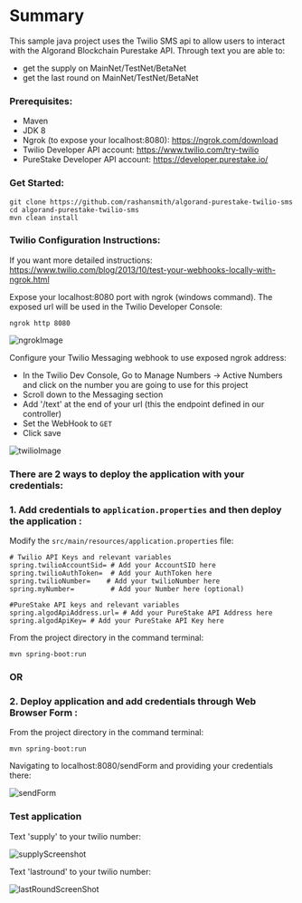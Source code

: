 # Summary

This sample java project uses the Twilio SMS api to allow users to interact with the Algorand Blockchain Purestake API.
Through text you are able to:
- get the supply on MainNet/TestNet/BetaNet
- get the last round on MainNet/TestNet/BetaNet


### Prerequisites:
- Maven
- JDK 8
- Ngrok (to expose your localhost:8080): https://ngrok.com/download
- Twilio Developer API account: https://www.twilio.com/try-twilio
- PureStake Developer API account: https://developer.purestake.io/

### Get Started:

```
git clone https://github.com/rashansmith/algorand-purestake-twilio-sms
cd algorand-purestake-twilio-sms
mvn clean install
```


### Twilio Configuration Instructions:
If you want more detailed instructions: https://www.twilio.com/blog/2013/10/test-your-webhooks-locally-with-ngrok.html


Expose your localhost:8080 port with ngrok (windows command). The exposed url will be 
used in the Twilio Developer Console:

```
ngrok http 8080 
```

![ngrokImage](https://user-images.githubusercontent.com/6632748/82156857-e7f84c80-984b-11ea-9142-500e47542ef2.JPG)


Configure your Twilio Messaging webhook to use exposed ngrok address:
- In the Twilio Dev Console, Go to Manage Numbers ->  Active Numbers and click on the number you are going to use for this project
- Scroll down to the Messaging section
- Add '/text' at the end of your url (this the endpoint defined in our controller)
- Set the WebHook to `GET`
- Click save


![twilioImage](https://user-images.githubusercontent.com/6632748/82156853-e169d500-984b-11ea-9847-02470e8e9a39.JPG)




### There are 2 ways to deploy the application with your credentials:

### 1. Add credentials to `application.properties` and then deploy the application : 

Modify the `src/main/resources/application.properties` file:

```
# Twilio API Keys and relevant variables
spring.twilioAccountSid= # Add your AccountSID here 
spring.twilioAuthToken=  # Add your AuthToken here 
spring.twilioNumber=	# Add your twilioNumber here 
spring.myNumber=         # Add your Number here (optional)

#PureStake API keys and relevant variables
spring.algodApiAddress.url= # Add your PureStake API Address here
spring.algodApiKey= # Add your PureStake API Key here
```


From the project directory in the command terminal: 

```
mvn spring-boot:run
```

### OR 

### 2. Deploy application and add credentials through Web Browser Form : 

From the project directory in the command terminal: 

```
mvn spring-boot:run
```


Navigating to localhost:8080/sendForm and providing your credentials there:

![sendForm](https://user-images.githubusercontent.com/6632748/82156856-e62e8900-984b-11ea-9905-109212c69e5c.JPG)






### Test application
Text 'supply' to your twilio number:

![supplyScreenshot](https://user-images.githubusercontent.com/6632748/82157421-5559ac80-984f-11ea-8bc9-eb12ef035f74.jpg)

Text 'lastround' to your twilio number:

![lastRoundScreenShot](https://user-images.githubusercontent.com/6632748/82157430-62769b80-984f-11ea-937d-547d599bd3ef.jpg)







